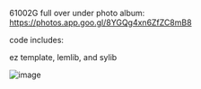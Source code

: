 61002G full over under photo album:
https://photos.app.goo.gl/8YGQg4xn6ZfZC8mB8

code includes:

ez template, lemlib, and sylib

![image](https://github.com/Jack-61002G/balls/assets/87156347/ba802e55-8257-4f43-a8f7-c1cdbadd59ed)
